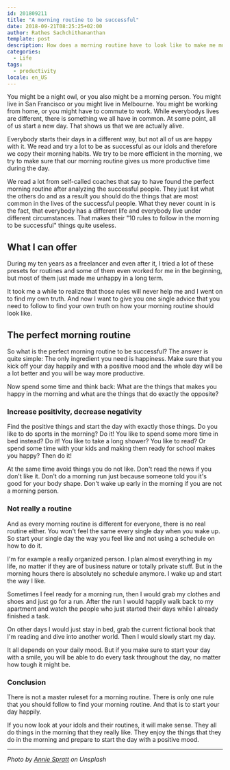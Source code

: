 ```yaml
---
id: 201809211
title: "A morning routine to be successful"
date: 2018-09-21T08:25:25+02:00
author: Rathes Sachchithananthan
template: post
description: How does a morning routine have to look like to make me more successful? There is only one answer to it.
categories:
  - Life
tags:
  - productivity
locale: en_US
---
```


You might be a night owl, or you also might be a morning person. You might live in San Francisco or you might live in Melbourne. You might be working from home, or you might have to commute to work. While everybodys lives are different, there is something we all have in common. At some point, all of us start a new day. That shows us that we are actually alive.

Everybody starts their days in a different way, but not all of us are happy with it. We read and try a lot to be as successful as our idols and therefore we copy their morning habits. We try to be more efficient in the morning, we try to make sure that our morning routine gives us more productive time during the day.

We read a lot from self-called coaches that say to have found the perfect morning routine after analyzing the successful people. They just list what the others do and as a result you should do the things that are most common in the lives of the successful people. What they never count in is the fact, that everybody has a different life and everybody live under different circumstances. That makes their "10 rules to follow in the morning to be successful" things quite useless.

## What I can offer

During my ten years as a freelancer and even after it, I tried a lot of these presets for routines and some of them even worked for me in the beginning, but most of them just made me unhappy in a long term.

It took me a while to realize that those rules will never help me and I went on to find my own truth. And now I want to give you one single advice that you need to follow to find your own truth on how your morning routine should look like.

## The perfect morning routine

So what is the perfect morning routine to be successful? The answer is quite simple: The only ingredient you need is happiness. Make sure that you kick off your day happily and with a positive mood and the whole day will be a lot better and you will be way more productive.

Now spend some time and think back: What are the things that makes you happy in the morning and what are the things that do exactly the opposite?

### Increase positivity, decrease negativity

Find the positive things and start the day with exactly those things. Do you like to do sports in the morning? Do it! You like to spend some more time in bed instead? Do it! You like to take a long shower? You like to read? Or spend some time with your kids and making them ready for school makes you happy? Then do it!

At the same time avoid things you do not like. Don't read the news if you don't like it. Don't do a morning run just because someone told you it's good for your body shape. Don't wake up early in the morning if you are not a morning person.

### Not really a routine

And as every morning routine is different for everyone, there is no real routine either. You won't feel the same every single day when you wake up. So start your single day the way you feel like and not using a schedule on how to do it.

I'm for example a really organized person. I plan almost everything in my life, no matter if they are of business nature or totally private stuff. But in the morning hours there is absolutely no schedule anymore. I wake up and start the way I like.

Sometimes I feel ready for a morning run, then I would grab my clothes and shoes and just go for a run. After the run I would happily walk back to my apartment and watch the people who just started their days while I already finished a task.

On other days I would just stay in bed, grab the current fictional book that I'm reading and dive into another world. Then I would slowly start my day.

It all depends on your daily mood. But if you make sure to start your day with a smile, you will be able to do every task throughout the day, no matter how tough it might be.

### Conclusion

There is not a master ruleset for a morning routine. There is only one rule that you should follow to find your morning routine. And that is to start your day happily.

If you now look at your idols and their routines, it will make sense. They all do things in the morning that they really like. They enjoy the things that they do in the morning and prepare to start the day with a positive mood.

---

_Photo by [Annie Spratt](https://unsplash.com/@anniespratt) on Unsplash_
